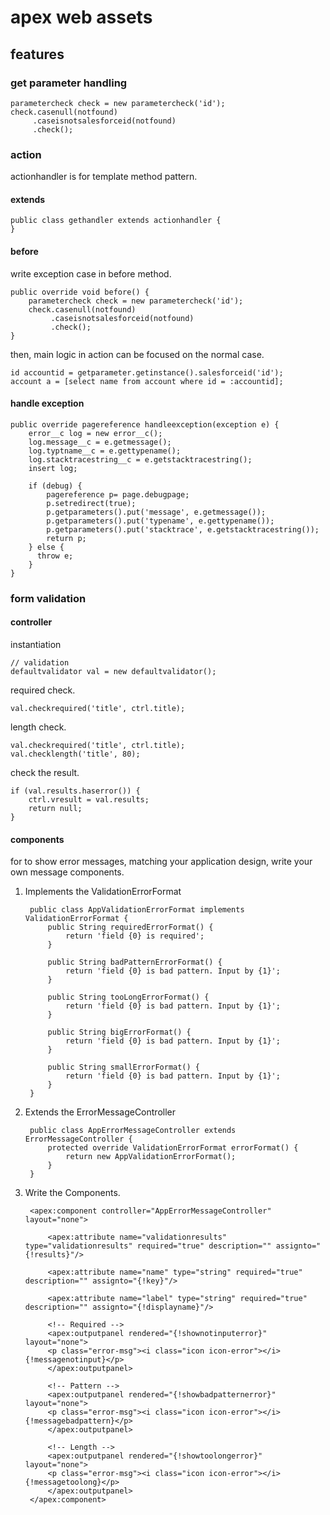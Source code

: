 # apex web assets
## features
### get parameter handling

    parametercheck check = new parametercheck('id');
    check.casenull(notfound)
         .caseisnotsalesforceid(notfound)
         .check();

### action
actionhandler is for template method pattern.

#### extends

    public class gethandler extends actionhandler {
    }

#### before
write exception case in before method.

    public override void before() {
        parametercheck check = new parametercheck('id');
        check.casenull(notfound)
             .caseisnotsalesforceid(notfound)
             .check();
    }

then, main logic in action can be focused on the normal case.

    id accountid = getparameter.getinstance().salesforceid('id');
    account a = [select name from account where id = :accountid];

#### handle exception

    public override pagereference handleexception(exception e) {
        error__c log = new error__c();
        log.message__c = e.getmessage();
        log.typtname__c = e.gettypename();
        log.stacktracestring__c = e.getstacktracestring();
        insert log;

        if (debug) {
            pagereference p= page.debugpage;
            p.setredirect(true);
            p.getparameters().put('message', e.getmessage());
            p.getparameters().put('typename', e.gettypename());
            p.getparameters().put('stacktrace', e.getstacktracestring());
            return p;
        } else {
          throw e;
        }
    }

### form validation
#### controller

instantiation

    // validation
    defaultvalidator val = new defaultvalidator();

required check.

    val.checkrequired('title', ctrl.title);

length check.

    val.checkrequired('title', ctrl.title);
    val.checklength('title', 80);

check the result.

    if (val.results.haserror()) {
        ctrl.vresult = val.results;
        return null;
    }

#### components
for to show error messages, matching your application design, write your own message components.

1. Implements the ValidationErrorFormat

        public class AppValidationErrorFormat implements ValidationErrorFormat {
            public String requiredErrorFormat() {
                return 'field {0} is required';
            }

            public String badPatternErrorFormat() {
                return 'field {0} is bad pattern. Input by {1}';
            }

            public String tooLongErrorFormat() {
                return 'field {0} is bad pattern. Input by {1}';
            }

            public String bigErrorFormat() {
                return 'field {0} is bad pattern. Input by {1}';
            }

            public String smallErrorFormat() {
                return 'field {0} is bad pattern. Input by {1}';
            }
        }

2. Extends the ErrorMessageController

        public class AppErrorMessageController extends ErrorMessageController {
            protected override ValidationErrorFormat errorFormat() {
                return new AppValidationErrorFormat();
            }
        }

3. Write the Components.

        <apex:component controller="AppErrorMessageController" layout="none">

            <apex:attribute name="validationresults" type="validationresults" required="true" description="" assignto="{!results}"/>

            <apex:attribute name="name" type="string" required="true" description="" assignto="{!key}"/>

            <apex:attribute name="label" type="string" required="true" description="" assignto="{!displayname}"/>

            <!-- Required -->
            <apex:outputpanel rendered="{!shownotinputerror}" layout="none">
            <p class="error-msg"><i class="icon icon-error"></i>{!messagenotinput}</p>
            </apex:outputpanel>

            <!-- Pattern -->
            <apex:outputpanel rendered="{!showbadpatternerror}" layout="none">
            <p class="error-msg"><i class="icon icon-error"></i>{!messagebadpattern}</p>
            </apex:outputpanel>

            <!-- Length -->
            <apex:outputpanel rendered="{!showtoolongerror}" layout="none">
            <p class="error-msg"><i class="icon icon-error"></i>{!messagetoolong}</p>
            </apex:outputpanel>
        </apex:component>

